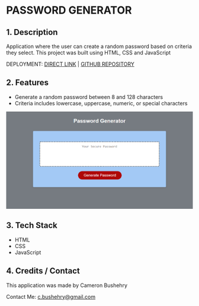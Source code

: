 # PASSWORD GENERATOR

## 1. Description
Application where the user can create a random password based on criteria they select. This project was built using HTML, CSS and JavaScript

DEPLOYMENT:
 [DIRECT LINK](https://cbushehry.github.io/password-generator/) | [GITHUB REPOSITORY](https://github.com/cbushehry/password-generator)

## 2. Features
 * Generate a random password between 8 and 128 characters
 * Criteria includes lowercase, uppercase, numeric, or special characters

 ![password generator homepage](assets/images/pw-generator.PNG)

## 3. Tech Stack
 * HTML
 * CSS 
 * JavaScript

## 4. Credits / Contact
This application was made by Cameron Bushehry

Contact Me: c.bushehry@gmail.com
